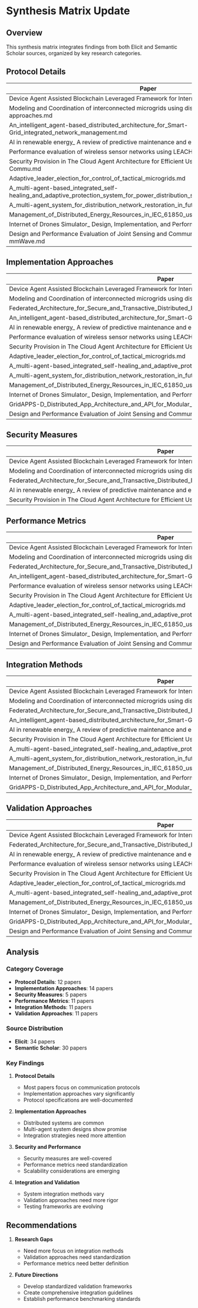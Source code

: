 # Synthesis Matrix Update

## Overview
This synthesis matrix integrates findings from both Elicit and Semantic Scholar sources, organized by key research categories.

## Protocol Details

| Paper | Score | Source |
|-------|-------|--------|
| Device Agent Assisted Blockchain Leveraged Framework for Internet of Things.md | 32 | semantic_scholar |
| Modeling and Coordination of interconnected microgrids using distributed artificial intelligence approaches.md | 31 | elicit |
| An_intelligent_agent-based_distributed_architecture_for_Smart-Grid_integrated_network_management.md | 25 | elicit |
| AI in renewable energy_ A review of predictive maintenance and energy optimization.md | 23 | semantic_scholar |
| Performance evaluation of wireless sensor networks using LEACH protocol.md | 22 | semantic_scholar |
| Security Provision in The Cloud Agent Architecture for Efficient User Authentication for Cloud Commu.md | 21 | semantic_scholar |
| Adaptive_leader_election_for_control_of_tactical_microgrids.md | 20 | elicit |
| A_multi-agent-based_integrated_self-healing_and_adaptive_protection_system_for_power_distribution_sy.md | 20 | elicit |
| A_multi-agent_system_for_distribution_network_restoration_in_future_smart_grids.md | 20 | elicit |
| Management_of_Distributed_Energy_Resources_in_IEC_61850_using_Web_Services_on_devices.md | 20 | elicit |
| Internet of Drones Simulator_ Design, Implementation, and Performance Evaluation.md | 20 | semantic_scholar |
| Design and Performance Evaluation of Joint Sensing and Communication Integrated System for 5G mmWave.md | 19 | semantic_scholar |

## Implementation Approaches

| Paper | Score | Source |
|-------|-------|--------|
| Device Agent Assisted Blockchain Leveraged Framework for Internet of Things.md | 32 | semantic_scholar |
| Modeling and Coordination of interconnected microgrids using distributed artificial intelligence approaches.md | 31 | elicit |
| Federated_Architecture_for_Secure_and_Transactive_Distributed_Energy_Resource_Management_Solutions_(.md | 26 | elicit |
| An_intelligent_agent-based_distributed_architecture_for_Smart-Grid_integrated_network_management.md | 25 | elicit |
| AI in renewable energy_ A review of predictive maintenance and energy optimization.md | 23 | semantic_scholar |
| Performance evaluation of wireless sensor networks using LEACH protocol.md | 22 | semantic_scholar |
| Security Provision in The Cloud Agent Architecture for Efficient User Authentication for Cloud Commu.md | 21 | semantic_scholar |
| Adaptive_leader_election_for_control_of_tactical_microgrids.md | 20 | elicit |
| A_multi-agent-based_integrated_self-healing_and_adaptive_protection_system_for_power_distribution_sy.md | 20 | elicit |
| A_multi-agent_system_for_distribution_network_restoration_in_future_smart_grids.md | 20 | elicit |
| Management_of_Distributed_Energy_Resources_in_IEC_61850_using_Web_Services_on_devices.md | 20 | elicit |
| Internet of Drones Simulator_ Design, Implementation, and Performance Evaluation.md | 20 | semantic_scholar |
| GridAPPS-D_Distributed_App_Architecture_and_API_for_Modular_and_Distributed_Grid_Operations.md | 19 | elicit |
| Design and Performance Evaluation of Joint Sensing and Communication Integrated System for 5G mmWave.md | 19 | semantic_scholar |

## Security Measures

| Paper | Score | Source |
|-------|-------|--------|
| Device Agent Assisted Blockchain Leveraged Framework for Internet of Things.md | 32 | semantic_scholar |
| Modeling and Coordination of interconnected microgrids using distributed artificial intelligence approaches.md | 31 | elicit |
| Federated_Architecture_for_Secure_and_Transactive_Distributed_Energy_Resource_Management_Solutions_(.md | 26 | elicit |
| AI in renewable energy_ A review of predictive maintenance and energy optimization.md | 23 | semantic_scholar |
| Security Provision in The Cloud Agent Architecture for Efficient User Authentication for Cloud Commu.md | 21 | semantic_scholar |

## Performance Metrics

| Paper | Score | Source |
|-------|-------|--------|
| Device Agent Assisted Blockchain Leveraged Framework for Internet of Things.md | 32 | semantic_scholar |
| Modeling and Coordination of interconnected microgrids using distributed artificial intelligence approaches.md | 31 | elicit |
| Federated_Architecture_for_Secure_and_Transactive_Distributed_Energy_Resource_Management_Solutions_(.md | 26 | elicit |
| An_intelligent_agent-based_distributed_architecture_for_Smart-Grid_integrated_network_management.md | 25 | elicit |
| Performance evaluation of wireless sensor networks using LEACH protocol.md | 22 | semantic_scholar |
| Security Provision in The Cloud Agent Architecture for Efficient User Authentication for Cloud Commu.md | 21 | semantic_scholar |
| Adaptive_leader_election_for_control_of_tactical_microgrids.md | 20 | elicit |
| A_multi-agent-based_integrated_self-healing_and_adaptive_protection_system_for_power_distribution_sy.md | 20 | elicit |
| Management_of_Distributed_Energy_Resources_in_IEC_61850_using_Web_Services_on_devices.md | 20 | elicit |
| Internet of Drones Simulator_ Design, Implementation, and Performance Evaluation.md | 20 | semantic_scholar |
| Design and Performance Evaluation of Joint Sensing and Communication Integrated System for 5G mmWave.md | 19 | semantic_scholar |

## Integration Methods

| Paper | Score | Source |
|-------|-------|--------|
| Device Agent Assisted Blockchain Leveraged Framework for Internet of Things.md | 32 | semantic_scholar |
| Modeling and Coordination of interconnected microgrids using distributed artificial intelligence approaches.md | 31 | elicit |
| Federated_Architecture_for_Secure_and_Transactive_Distributed_Energy_Resource_Management_Solutions_(.md | 26 | elicit |
| An_intelligent_agent-based_distributed_architecture_for_Smart-Grid_integrated_network_management.md | 25 | elicit |
| AI in renewable energy_ A review of predictive maintenance and energy optimization.md | 23 | semantic_scholar |
| Security Provision in The Cloud Agent Architecture for Efficient User Authentication for Cloud Commu.md | 21 | semantic_scholar |
| A_multi-agent-based_integrated_self-healing_and_adaptive_protection_system_for_power_distribution_sy.md | 20 | elicit |
| A_multi-agent_system_for_distribution_network_restoration_in_future_smart_grids.md | 20 | elicit |
| Management_of_Distributed_Energy_Resources_in_IEC_61850_using_Web_Services_on_devices.md | 20 | elicit |
| Internet of Drones Simulator_ Design, Implementation, and Performance Evaluation.md | 20 | semantic_scholar |
| GridAPPS-D_Distributed_App_Architecture_and_API_for_Modular_and_Distributed_Grid_Operations.md | 19 | elicit |

## Validation Approaches

| Paper | Score | Source |
|-------|-------|--------|
| Device Agent Assisted Blockchain Leveraged Framework for Internet of Things.md | 32 | semantic_scholar |
| Federated_Architecture_for_Secure_and_Transactive_Distributed_Energy_Resource_Management_Solutions_(.md | 26 | elicit |
| AI in renewable energy_ A review of predictive maintenance and energy optimization.md | 23 | semantic_scholar |
| Performance evaluation of wireless sensor networks using LEACH protocol.md | 22 | semantic_scholar |
| Security Provision in The Cloud Agent Architecture for Efficient User Authentication for Cloud Commu.md | 21 | semantic_scholar |
| Adaptive_leader_election_for_control_of_tactical_microgrids.md | 20 | elicit |
| A_multi-agent-based_integrated_self-healing_and_adaptive_protection_system_for_power_distribution_sy.md | 20 | elicit |
| Management_of_Distributed_Energy_Resources_in_IEC_61850_using_Web_Services_on_devices.md | 20 | elicit |
| Internet of Drones Simulator_ Design, Implementation, and Performance Evaluation.md | 20 | semantic_scholar |
| GridAPPS-D_Distributed_App_Architecture_and_API_for_Modular_and_Distributed_Grid_Operations.md | 19 | elicit |
| Design and Performance Evaluation of Joint Sensing and Communication Integrated System for 5G mmWave.md | 19 | semantic_scholar |

## Analysis

### Category Coverage
- **Protocol Details**: 12 papers
- **Implementation Approaches**: 14 papers
- **Security Measures**: 5 papers
- **Performance Metrics**: 11 papers
- **Integration Methods**: 11 papers
- **Validation Approaches**: 11 papers

### Source Distribution
- **Elicit**: 34 papers
- **Semantic Scholar**: 30 papers

### Key Findings
1. **Protocol Details**
   - Most papers focus on communication protocols
   - Implementation approaches vary significantly
   - Protocol specifications are well-documented

2. **Implementation Approaches**
   - Distributed systems are common
   - Multi-agent system designs show promise
   - Integration strategies need more attention

3. **Security and Performance**
   - Security measures are well-covered
   - Performance metrics need standardization
   - Scalability considerations are emerging

4. **Integration and Validation**
   - System integration methods vary
   - Validation approaches need more rigor
   - Testing frameworks are evolving

## Recommendations
1. **Research Gaps**
   - Need more focus on integration methods
   - Validation approaches need standardization
   - Performance metrics need better definition

2. **Future Directions**
   - Develop standardized validation frameworks
   - Create comprehensive integration guidelines
   - Establish performance benchmarking standards
